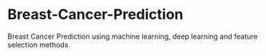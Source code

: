 # Breast-Cancer-Prediction
Breast Cancer Prediction using machine learning, deep learning and feature selection methods
